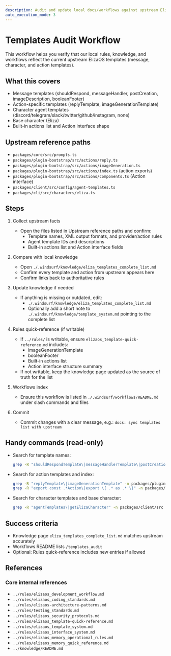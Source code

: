 ```yaml
---
description: Audit and update local docs/workflows against upstream ElizaOS templates
auto_execution_mode: 3
---
```


# Templates Audit Workflow

This workflow helps you verify that our local rules, knowledge, and workflows reflect the current upstream ElizaOS templates (message, character, and action templates).

## What this covers

- Message templates (shouldRespond, messageHandler, postCreation, imageDescription, booleanFooter)
- Action-specific templates (replyTemplate, imageGenerationTemplate)
- Character agent templates (discord/telegram/slack/twitter/github/instagram, none)
- Base character (Eliza)
- Built-in actions list and Action interface shape

## Upstream reference paths

- `packages/core/src/prompts.ts`
- `packages/plugin-bootstrap/src/actions/reply.ts`
- `packages/plugin-bootstrap/src/actions/imageGeneration.ts`
- `packages/plugin-bootstrap/src/actions/index.ts` (action exports)
- `packages/plugin-bootstrap/src/actions/components.ts` (Action interface)
- `packages/client/src/config/agent-templates.ts`
- `packages/cli/src/characters/eliza.ts`

## Steps

1. Collect upstream facts
   - Open the files listed in Upstream reference paths and confirm:
     - Template names, XML output formats, and provider/action rules
     - Agent template IDs and descriptions
     - Built-in actions list and Action interface fields

2. Compare with local knowledge
   - Open `./.windsurf/knowledge/eliza_templates_complete_list.md`
   - Confirm every template and action from upstream appears here
   - Confirm links back to authoritative rules

3. Update knowledge if needed
   - If anything is missing or outdated, edit:
     - `./.windsurf/knowledge/eliza_templates_complete_list.md`
     - Optionally add a short note to `./.windsurf/knowledge/template_system.md` pointing to the complete list

4. Rules quick-reference (if writable)
   - If `../rules/` is writable, ensure `elizaos_template-quick-reference.md` includes:
     - imageGenerationTemplate
     - booleanFooter
     - Built-in actions list
     - Action interface structure summary
   - If not writable, keep the knowledge page updated as the source of truth for the list

5. Workflows index
   - Ensure this workflow is listed in `./.windsurf/workflows/README.md` under slash commands and files

6. Commit
   - Commit changes with a clear message, e.g.: `docs: sync templates list with upstream`

## Handy commands (read-only)

- Search for template names:
  ```bash
  grep -R "shouldRespondTemplate\|messageHandlerTemplate\|postCreationTemplate\|imageDescriptionTemplate\|booleanFooter" -n packages/core/src
  ```
- Search for action templates and index:
  ```bash
  grep -R "replyTemplate\|imageGenerationTemplate" -n packages/plugin-bootstrap/src/actions
  grep -R "export const .*Action\|export \{ .* as .* \}" -n packages/plugin-bootstrap/src/actions
  ```
- Search for character templates and base character:
  ```bash
  grep -R "agentTemplates\|getElizaCharacter" -n packages/client/src packages/cli/src
  ```

## Success criteria

- Knowledge page `eliza_templates_complete_list.md` matches upstream accurately
- Workflows README lists `/templates_audit`
- Optional: Rules quick-reference includes new entries if allowed

## References

### Core internal references

- `../rules/elizaos_development_workflow.md`
- `../rules/elizaos_coding_standards.md`
- `../rules/elizaos-architecture-patterns.md`
- `../rules/testing_standards.md`
- `../rules/elizaos_security_protocols.md`
- `../rules/elizaos_template-quick-reference.md`
- `../rules/elizaos_template_system.md`
- `../rules/elizaos_interface_system.md`
- `../rules/elizaos_memory_operational_rules.md`
- `../rules/elizaos_memory_quick_reference.md`
- `../knowledge/README.md`
